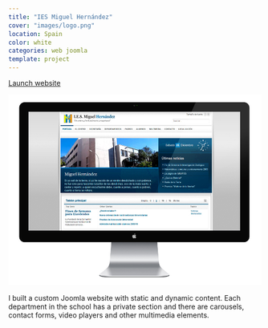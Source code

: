 ```yaml
---
title: "IES Miguel Hernández"
cover: "images/logo.png"
location: Spain
color: white
categories: web joomla
template: project
---
```


<p class="align-center">
<a class="btn" href="http://iesmh.edu.gva.es/" target="_blank">Launch website</a>
</p>

![](./images/1.jpg)

I built a custom Joomla website with static and dynamic content. Each department in the school has a private section and there are carousels, contact forms, video players and other multimedia elements.
